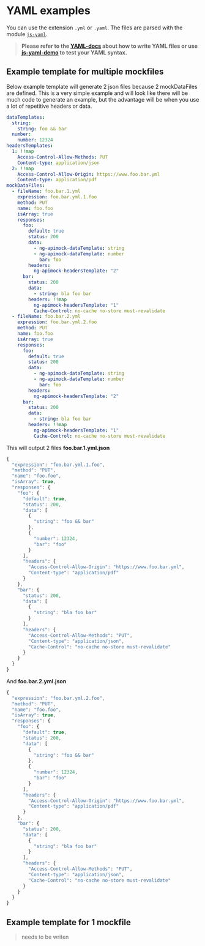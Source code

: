# YAML examples
You can use the extension `.yml` or `.yaml`. The files are parsed with the module [`js-yaml`](https://github.com/nodeca/js-yaml).

> **Please refer to the [YAML-docs](http://www.yaml.org/spec/1.2/spec.html) about how to write YAML files or use [js-yaml-demo](http://nodeca.github.io/js-yaml/) to test your YAML syntax.**

## Example template for multiple mockfiles
Below example template will generate 2 json files because 2 mockDataFiles are defined. This is a very simple example and will look like there will be much code to generate an example, but the advantage will be when you use a lot of repetitive headers or data.

```yaml
dataTemplates:
  string:
    string: foo && bar
  number:
    number: 12324
headersTemplates:
  1: !!map
    Access-Control-Allow-Methods: PUT
    Content-type: application/json
  2: !!map
    Access-Control-Allow-Origin: https://www.foo.bar.yml
    Content-type: application/pdf
mockDataFiles:
  - fileName: foo.bar.1.yml
    expression: foo.bar.yml.1.foo
    method: PUT
    name: foo.foo
    isArray: true
    responses:
      foo:
        default: true
        status: 200
        data:
          - ng-apimock-dataTemplate: string
          - ng-apimock-dataTemplate: number
            bar: foo
        headers:
          ng-apimock-headersTemplate: "2"
      bar:
        status: 200
        data:
          - string: bla foo bar
        headers: !!map
          ng-apimock-headersTemplate: "1"
          Cache-Control: no-cache no-store must-revalidate
  - fileName: foo.bar.2.yml
    expression: foo.bar.yml.2.foo
    method: PUT
    name: foo.foo
    isArray: true
    responses:
      foo:
        default: true
        status: 200
        data:
          - ng-apimock-dataTemplate: string
          - ng-apimock-dataTemplate: number
            bar: foo
        headers:
          ng-apimock-headersTemplate: "2"
      bar:
        status: 200
        data:
          - string: bla foo bar
        headers: !!map
          ng-apimock-headersTemplate: "1"
          Cache-Control: no-cache no-store must-revalidate
```

This will output 2 files **foo.bar.1.yml.json**

```js
{
  "expression": "foo.bar.yml.1.foo",
  "method": "PUT",
  "name": "foo.foo",
  "isArray": true,
  "responses": {
    "foo": {
      "default": true,
      "status": 200,
      "data": [
        {
          "string": "foo && bar"
        },
        {
          "number": 12324,
          "bar": "foo"
        }
      ],
      "headers": {
        "Access-Control-Allow-Origin": "https://www.foo.bar.yml",
        "Content-type": "application/pdf"
      }
    },
    "bar": {
      "status": 200,
      "data": [
        {
          "string": "bla foo bar"
        }
      ],
      "headers": {
        "Access-Control-Allow-Methods": "PUT",
        "Content-type": "application/json",
        "Cache-Control": "no-cache no-store must-revalidate"
      }
    }
  }
}
```

And **foo.bar.2.yml.json**

```js
{
  "expression": "foo.bar.yml.2.foo",
  "method": "PUT",
  "name": "foo.foo",
  "isArray": true,
  "responses": {
    "foo": {
      "default": true,
      "status": 200,
      "data": [
        {
          "string": "foo && bar"
        },
        {
          "number": 12324,
          "bar": "foo"
        }
      ],
      "headers": {
        "Access-Control-Allow-Origin": "https://www.foo.bar.yml",
        "Content-type": "application/pdf"
      }
    },
    "bar": {
      "status": 200,
      "data": [
        {
          "string": "bla foo bar"
        }
      ],
      "headers": {
        "Access-Control-Allow-Methods": "PUT",
        "Content-type": "application/json",
        "Cache-Control": "no-cache no-store must-revalidate"
      }
    }
  }
}
```

## Example template for 1 mockfile

> needs to be writen